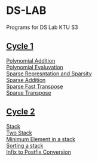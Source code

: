 # DS-LAB
Programs for DS Lab KTU S3
##  <a href=https://github.com/vigneshsnaik/DS-LAB/tree/main/cycle1>Cycle 1</a>
<a href=https://github.com/vigneshsnaik/DS-LAB/tree/main/cycle1/Codes/Polynomial_Addition.c>Polynomial Addition</a><br>
<a href=https://github.com/vigneshsnaik/DS-LAB/tree/main/cycle1/Codes/Polynomial_Evaluvation.c>Polynomial Evaluvation</a><br>
<a href=https://github.com/vigneshsnaik/DS-LAB/tree/main/cycle1/Codes/Sparse_Represntation_and_Sparsity.c>Sparse Represntation and Sparsity</a><br>
<a href=https://github.com/vigneshsnaik/DS-LAB/tree/main/cycle1/Codes/Sparse_Addition.c>Sparse Addition</a><br>
<a href=https://github.com/vigneshsnaik/DS-LAB/tree/main/cycle1/Codes/Sparse_Fast_Transpose.c>Sparse Fast Transpose</a><br>
<a href=https://github.com/vigneshsnaik/DS-LAB/tree/main/cycle1/Codes/Sparse_Transpose.c>Sparse Transpose</a><br>
##  <a href=https://github.com/vigneshsnaik/DS-LAB/tree/main/cycle2>Cycle 2</a>
<a href=https://github.com/vigneshsnaik/DS-LAB/tree/main/cycle2/Codes/Simple_Stack.c>Stack</a><br>
<a href=https://github.com/vigneshsnaik/DS-LAB/tree/main/cycle2/Codes/Two_Stack.c>Two Stack</a><br>
<a href=https://github.com/vigneshsnaik/DS-LAB/tree/main/cycle2/Codes/Min_Element.c>Minimum Element in a stack</a><br>
<a href=https://github.com/vigneshsnaik/DS-LAB/tree/main/cycle2/Codes/Sorted_Push.c>Sorting a stack</a><br>
<a href=https://github.com/vigneshsnaik/DS-LAB/tree/main/cycle2/Codes/Infix_to_postfix.c>Infix to Postfix Conversion</a><br>
